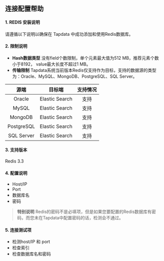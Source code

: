 ## **连接配置帮助**
#### **1. REDIS 安装说明**
请遵循以下说明以确保在 Tapdata 中成功添加和使用Redis数据库。
#### **2. 限制说明**
- **Hash数据类型**
没有field个数限制，单个元素最大值为512 MB，推荐元素个数小于8192， value最大长度不超过1 MB。
- **传输限制**
Tapdata系统当前版本Redis仅支持作为目标，支持的数据源的类型为：Oracle、MySQL、MongoDB、PostgreSQL、SQL Server。


源端 | 目标端|支持情况
| :-----------: | :-----------:|:-----------:|
Oracle | Elastic Search |支持
MySQL| Elastic Search |支持
MongoDB| Elastic Search |支持
PostgreSQL| Elastic Search |支持
SQL Server | Elastic Search |支持

#### **3. 支持版本**
Redis 3.3
#### **4. 配置说明**
- Host/IP
- Port
- 数据库名
- 密码
> **特别说明**
> Redis的密码不是必填项，但是如果您要配置的Redis数据库有密码，而您未在Tapdata中配置密码的话，检测会不通过。

#### **5. 连接测试项**
- 检测host/IP 和 port
- 检查索引
- 检查数据库名和密码
